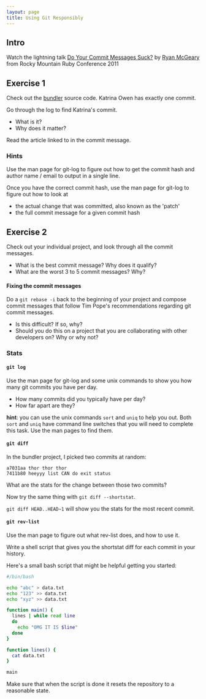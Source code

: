 ```yaml
---
layout: page
title: Using Git Responsibly
---
```


## Intro

Watch the lightning talk [Do Your Commit Messages Suck?](http://www.confreaks.com/videos/744-rockymtnruby2011-lightning-talk-do-your-commit-messages-suck) by [Ryan McGeary](https://twitter.com/rmm5t) from Rocky Mountain Ruby Conference 2011

## Exercise 1

Check out the [bundler](https://github.com/bundler/bundler) source code. Katrina Owen has exactly one commit.

Go through the log to find Katrina's commit.

* What is it?
* Why does it matter?

Read the article linked to in the commit message.

### Hints

Use the man page for git-log to figure out how to get the commit hash and author name / email to output in a single line.

Once you have the correct commit hash, use the man page for git-log to figure out how to look at

* the actual change that was committed, also known as the 'patch'
* the full commit message for a given commit hash

## Exercise 2

Check out your individual project, and look through all the commit messages.

* What is the best commit message? Why does it qualify?
* What are the worst 3 to 5 commit messages? Why?

#### Fixing the commit messages

Do a `git rebase -i` back to the beginning of your project and compose commit messages that follow Tim Pope's recommendations regarding git commit messages.

* Is this difficult? If so, why?
* Should you do this on a project that you are collaborating with other developers on? Why or why not?

### Stats

#### `git log`

Use the man page for git-log and some unix commands to show you how many git commits you have per day.

* How many commits did you typically have per day?
* How far apart are they?

**hint**: you can use the unix commands `sort` and `uniq` to help you out. Both `sort` and `uniq` have command line switches that you will need to complete this task. Use the man pages to find them.

#### `git diff`

In the bundler project, I picked two commits at random:

```plain
a7031aa thor thor thor
7411b80 heeyyy list CAN do exit status
```

What are the stats for the change between those two commits?

Now try the same thing with `git diff --shortstat`.

`git diff HEAD..HEAD~1` will show you the stats for the most recent commit.

#### `git rev-list`

Use the man page to figure out what rev-list does, and how to use it.

Write a shell script that gives you the shortstat diff for each commit in your history.

Here's a small bash script that might be helpful getting you started:

```bash
#/bin/bash

echo "abc" > data.txt
echo "123" >> data.txt
echo "xyz" >> data.txt

function main() {
  lines | while read line
  do
    echo "OMG IT IS $line"
  done
}

function lines() {
  cat data.txt
}

main
```

Make sure that when the script is done it resets the repository to a reasonable state.

